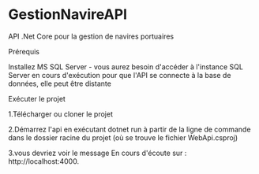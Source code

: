 # GestionNavireAPI
API .Net Core pour la gestion de navires portuaires

Prérequis

Installez MS SQL Server - vous aurez besoin d'accéder à l'instance SQL Server en cours d'exécution pour que l'API se connecte à la base de données, elle peut être distante 



Exécuter le projet



1.Télécharger ou cloner le projet 



2.Démarrez l'api en exécutant dotnet run à partir de la ligne de commande dans le dossier racine du projet (où se trouve le fichier WebApi.csproj)


3.vous devriez voir le message En cours d'écoute sur : http://localhost:4000.




